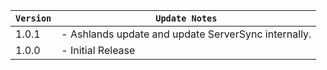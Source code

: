 | `Version` | `Update Notes`                                      |
|-----------|-----------------------------------------------------|
| 1.0.1     | - Ashlands update and update ServerSync internally. |
| 1.0.0     | - Initial Release                                   |